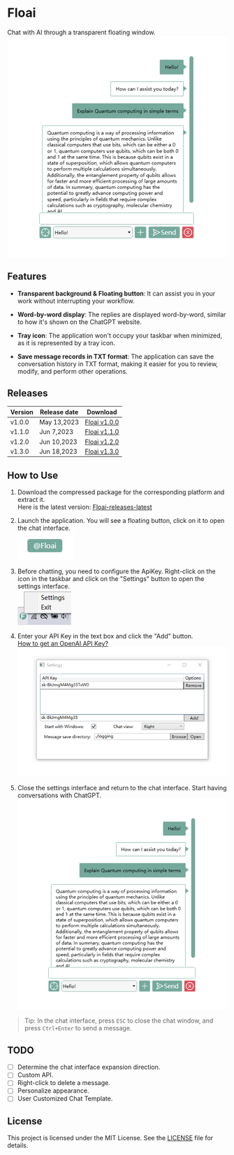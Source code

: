 # Floai
Chat with AI through a transparent floating window.
![image](images/showcase.png)


## Features

- **Transparent background & Floating button**: It can assist you in your work without interrupting your workflow.

- **Word-by-word display**: The replies are displayed word-by-word, similar to how it's shown on the ChatGPT website.

- **Tray icon**: The application won't occupy your taskbar when minimized, as it is represented by a tray icon.

- **Save message records in TXT format**: The application can save the conversation history in TXT format, making it easier for you to review, modify, and perform other operations.

## Releases
| Version | Release date | Download                                                     |
| ------- | ------------ | ------------------------------------------------------------ |
| v1.0.0  | May 13,2023  | [Floai v1.0.0](https://github.com/TonWin618/Floai/releases/tag/v1.0.0) |
| v1.1.0  | Jun 7,2023  | [Floai v1.1.0](https://github.com/TonWin618/Floai/releases/tag/v1.1.0) |
| v1.2.0  | Jun 10,2023  | [Floai v1.2.0](https://github.com/TonWin618/Floai/releases/tag/v1.2.0) |
| v1.3.0  | Jun 18,2023  | [Floai v1.3.0](https://github.com/TonWin618/Floai/releases/tag/v1.3.0) |

## How to Use
1. Download the compressed package for the corresponding platform and extract it.  
Here is the latest version: [Floai-releases-latest](https://github.com/TonWin618/Floai/releases/latest)

2. Launch the application. You will see a floating button, click on it to open the chat interface.  
![image](images/step2.png)

3. Before chatting, you need to configure the ApiKey. Right-click on the icon in the taskbar and click on the "Settings" button to open the settings interface.  
![image](images/Step3.png)

4. Enter your API Key in the text box and click the "Add" button.  
[How to get an OpenAI API Key?](https://platform.openai.com/account/api-keys)  
![image](images/step4.png)

5. Close the settings interface and return to the chat interface. Start having conversations with ChatGPT.  
![image](images/step5.png)

> Tip: In the chat interface, press `ESC` to close the chat window, and press `Ctrl+Enter` to send a message.

## TODO
- [ ] Determine the chat interface expansion direction. 
- [ ] Custom API. 
- [ ] Right-click to delete a message.
- [ ] Personalize appearance.
- [ ] User Customized Chat Template. 
## License
This project is licensed under the MIT License. See the [LICENSE](LICENSE) file for details.
